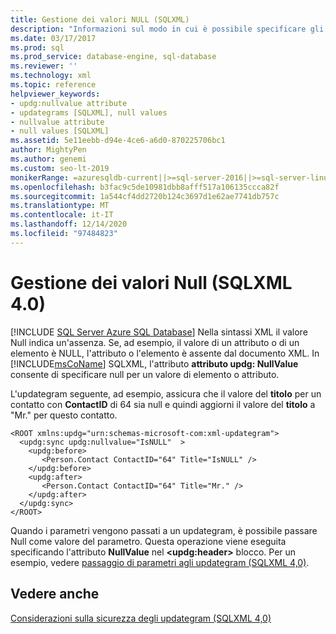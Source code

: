 ```yaml
---
title: Gestione dei valori NULL (SQLXML)
description: "Informazioni sul modo in cui è possibile specificare gli attributi o gli elementi NULL in un updategram SQLXML 4,0 usando l'attributo attributo updg: NullValue."
ms.date: 03/17/2017
ms.prod: sql
ms.prod_service: database-engine, sql-database
ms.reviewer: ''
ms.technology: xml
ms.topic: reference
helpviewer_keywords:
- updg:nullvalue attribute
- updategrams [SQLXML], null values
- nullvalue attribute
- null values [SQLXML]
ms.assetid: 5e11eebb-d94e-4ce6-a6d0-870225706bc1
author: MightyPen
ms.author: genemi
ms.custom: seo-lt-2019
monikerRange: =azuresqldb-current||>=sql-server-2016||>=sql-server-linux-2017||=azuresqldb-mi-current
ms.openlocfilehash: b3fac9c5de10981dbb8afff517a106135ccca82f
ms.sourcegitcommit: 1a544cf4dd2720b124c3697d1e62ae7741db757c
ms.translationtype: MT
ms.contentlocale: it-IT
ms.lasthandoff: 12/14/2020
ms.locfileid: "97484823"
---
```

# <a name="null-handling-sqlxml-40"></a>Gestione dei valori Null (SQLXML 4.0)
[!INCLUDE [SQL Server Azure SQL Database](../../../includes/applies-to-version/sql-asdb.md)]
  Nella sintassi XML il valore Null indica un'assenza. Se, ad esempio, il valore di un attributo o di un elemento è NULL, l'attributo o l'elemento è assente dal documento XML. In [!INCLUDE[msCoName](../../../includes/msconame-md.md)] SQLXML, l'attributo **attributo updg: NullValue** consente di specificare null per un valore di elemento o attributo.  
  
 L'updategram seguente, ad esempio, assicura che il valore del **titolo** per un contatto con **ContactID** di 64 sia null e quindi aggiorni il valore del **titolo** a "Mr." per questo contatto.  
  
```  
<ROOT xmlns:updg="urn:schemas-microsoft-com:xml-updategram">  
  <updg:sync updg:nullvalue="IsNULL"  >  
    <updg:before>  
       <Person.Contact ContactID="64" Title="IsNULL" />  
    </updg:before>  
    <updg:after>  
       <Person.Contact ContactID="64" Title="Mr." />  
    </updg:after>  
  </updg:sync>  
</ROOT>  
```  
  
 Quando i parametri vengono passati a un updategram, è possibile passare Null come valore del parametro. Questa operazione viene eseguita specificando l'attributo **NullValue** nel **\<updg:header>** blocco. Per un esempio, vedere [passaggio di parametri agli updategram &#40;SQLXML 4,0&#41;](../../../relational-databases/sqlxml-annotated-xsd-schemas-xpath-queries/updategrams/passing-parameters-to-updategrams-sqlxml-4-0.md).  
  
## <a name="see-also"></a>Vedere anche  
 [Considerazioni sulla sicurezza degli updategram &#40;SQLXML 4,0&#41;](../../../relational-databases/sqlxml-annotated-xsd-schemas-xpath-queries/security/updategram-security-considerations-sqlxml-4-0.md)  
  
  
